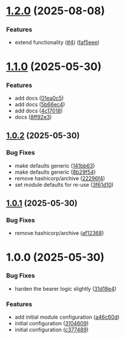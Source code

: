 # [1.2.0](https://github.com/GrabAByte/terraform-module-aws-api-gateway/compare/v1.1.0...v1.2.0) (2025-08-08)


### Features

* extend functionality ([#4](https://github.com/GrabAByte/terraform-module-aws-api-gateway/issues/4)) ([faf5eee](https://github.com/GrabAByte/terraform-module-aws-api-gateway/commit/faf5eee53a90394761c2cb435ea0815bf770bb3e))

# [1.1.0](https://github.com/GrabAByte/terraform-module-aws-api-gateway/compare/v1.0.2...v1.1.0) (2025-05-30)


### Features

* add docs ([01ea0c5](https://github.com/GrabAByte/terraform-module-aws-api-gateway/commit/01ea0c52dc4f92bf28e3d73e02bd5cc92d3e9e85))
* add docs ([5b66ec4](https://github.com/GrabAByte/terraform-module-aws-api-gateway/commit/5b66ec441cd978ccd49e5f6e3af15019955b577f))
* add docs ([4c17018](https://github.com/GrabAByte/terraform-module-aws-api-gateway/commit/4c170181a250a9e1057333933722188d921dc7a5))
* docs ([8ff92e3](https://github.com/GrabAByte/terraform-module-aws-api-gateway/commit/8ff92e3ce4e47efec02df9775b28ffb9892fc740))

## [1.0.2](https://github.com/GrabAByte/terraform-module-aws-api-gateway/compare/v1.0.1...v1.0.2) (2025-05-30)


### Bug Fixes

* make defaults generic ([141bb63](https://github.com/GrabAByte/terraform-module-aws-api-gateway/commit/141bb637f0a92ebcec3b8f9308f9afee92053fd0))
* make defaults generic ([8b29f54](https://github.com/GrabAByte/terraform-module-aws-api-gateway/commit/8b29f54fac034d24963e50270b11b98025d5cb6e))
* remove hashicorp/archive ([22296f4](https://github.com/GrabAByte/terraform-module-aws-api-gateway/commit/22296f4a4ebe42a486626be243646e009c8b325e))
* set module defaults for re-use ([3f61d10](https://github.com/GrabAByte/terraform-module-aws-api-gateway/commit/3f61d10192be006cfd3fa36acdf9abb70b0a1767))

## [1.0.1](https://github.com/GrabAByte/terraform-module-aws-api-gateway/compare/v1.0.0...v1.0.1) (2025-05-30)


### Bug Fixes

* remove hashicorp/archive ([af12368](https://github.com/GrabAByte/terraform-module-aws-api-gateway/commit/af123686a2b53141de917b4f68a15ef54a985336))

# 1.0.0 (2025-05-30)


### Bug Fixes

* harden the bearer logic slightly ([31d18e4](https://github.com/GrabAByte/terraform-module-aws-api-gateway/commit/31d18e4e2100717a0f78712676040e714ce88d9d))


### Features

* add initial module configuration ([a46c60d](https://github.com/GrabAByte/terraform-module-aws-api-gateway/commit/a46c60d2e32cc3401d6f3678c8def0f656b298aa))
* initial configuration ([3104609](https://github.com/GrabAByte/terraform-module-aws-api-gateway/commit/31046090b73a2b8fd4cb8da45e312774077fb03a))
* initial configuration ([c377489](https://github.com/GrabAByte/terraform-module-aws-api-gateway/commit/c37748952018bca49d831ebf0a86c6d07bef7ce5))
